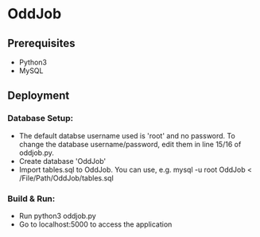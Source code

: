 # OddJob

## Prerequisites
* Python3
* MySQL

## Deployment

### Database Setup:
* The default databse username used is 'root' and no password. To change the database username/password, edit them in line 15/16 of oddjob.py.
* Create database 'OddJob'
* Import tables.sql to OddJob. You can use, e.g. mysql -u root OddJob < /File/Path/OddJob/tables.sql

### Build & Run:
* Run python3 oddjob.py
* Go to localhost:5000 to access the application
